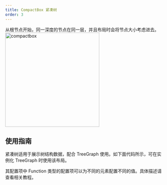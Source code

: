 ```yaml
---
title: CompactBox 紧凑树
order: 3
---
```


从根节点开始，同一深度的节点在同一层，并且布局时会将节点大小考虑进去。 <br /> <img src='https://gw.alipayobjects.com/mdn/rms_f8c6a0/afts/img/A*z-ESRoHTpvIAAAAAAAAAAABkARQnAQ' alt='compactbox' width='300'/>

## 使用指南

紧凑树适用于展示树结构数据，配合 TreeGraph 使用。如下面代码所示，可在实例化 TreeGraph 时使用该布局。

其配置项中 Function 类型的配置项可以为不同的元素配置不同的值。具体描述请查看相关教程。
